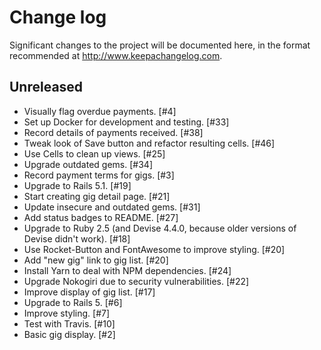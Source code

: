 # Change log

Significant changes to the project will be documented here, in the format recommended at http://www.keepachangelog.com.

## Unreleased

- Visually flag overdue payments. [#4]
- Set up Docker for development and testing. [#33]
- Record details of payments received. [#38]
- Tweak look of Save button and refactor resulting cells. [#46]
- Use Cells to clean up views. [#25]
- Upgrade outdated gems. [#34]
- Record payment terms for gigs. [#3]
- Upgrade to Rails 5.1. [#19]
- Start creating gig detail page. [#21]
- Update insecure and outdated gems. [#31]
- Add status badges to README. [#27]
- Upgrade to Ruby 2.5 (and Devise 4.4.0, because older versions of Devise didn't work). [#18]
- Use Rocket-Button and FontAwesome to improve styling. [#20]
- Add "new gig" link to gig list. [#20]
- Install Yarn to deal with NPM dependencies. [#24]
- Upgrade Nokogiri due to security vulnerabilities. [#22]
- Improve display of gig list. [#17]
- Upgrade to Rails 5. [#6]
- Improve styling. [#7]
- Test with Travis. [#10]
- Basic gig display. [#2]
